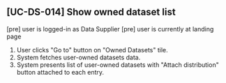 [UC-DS-014] Show owned dataset list
---

[pre] user is logged-in as Data Supplier
[pre] user is currently at landing page<br>

1. User clicks "Go to" button on "Owned Datasets" tile.
2. System fetches user-owned datasets data.
3. System presents list of user-owned datasets with "Attach distribution" button attached to each entry.